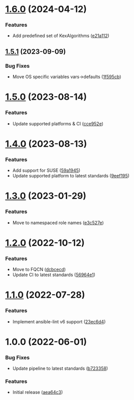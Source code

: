 # [1.6.0](https://github.com/de-it-krachten/ansible-role-openssh/compare/v1.5.1...v1.6.0) (2024-04-12)


### Features

* Add predefined set of KexAlgorithms ([e21a112](https://github.com/de-it-krachten/ansible-role-openssh/commit/e21a112e34770ec591524cd711186ed353b6157c))

## [1.5.1](https://github.com/de-it-krachten/ansible-role-openssh/compare/v1.5.0...v1.5.1) (2023-09-09)


### Bug Fixes

* Move OS specific variables vars->defaults ([1f595cb](https://github.com/de-it-krachten/ansible-role-openssh/commit/1f595cb24187f9cde14cec8561f470468ddbb208))

# [1.5.0](https://github.com/de-it-krachten/ansible-role-openssh/compare/v1.4.0...v1.5.0) (2023-08-14)


### Features

* Update supported platforms & CI ([cce952e](https://github.com/de-it-krachten/ansible-role-openssh/commit/cce952e67718fd64a34bb9a9dbc6dae93180d512))

# [1.4.0](https://github.com/de-it-krachten/ansible-role-openssh/compare/v1.3.0...v1.4.0) (2023-08-13)


### Features

* Add support for SUSE ([59a1945](https://github.com/de-it-krachten/ansible-role-openssh/commit/59a1945d11b541fe4b7cd625c5e57f6499733fd8))
* Update supported platform to latest standards ([9eef195](https://github.com/de-it-krachten/ansible-role-openssh/commit/9eef19515ae4c7c974739cdaca928429dcf4e4ac))

# [1.3.0](https://github.com/de-it-krachten/ansible-role-openssh/compare/v1.2.0...v1.3.0) (2023-01-29)


### Features

* Move to namespaced role names ([e3c527e](https://github.com/de-it-krachten/ansible-role-openssh/commit/e3c527e78770629963a70eaa5e5a4d4d784378b4))

# [1.2.0](https://github.com/de-it-krachten/ansible-role-openssh/compare/v1.1.0...v1.2.0) (2022-10-12)


### Features

* Move to FQCN ([dcbcecd](https://github.com/de-it-krachten/ansible-role-openssh/commit/dcbcecde893978ec643617866fe63d96f7a0475e))
* Update CI to latest standards ([56964e1](https://github.com/de-it-krachten/ansible-role-openssh/commit/56964e10c58b430d38dfd11b9507d4d4b9313cc9))

# [1.1.0](https://github.com/de-it-krachten/ansible-role-openssh/compare/v1.0.0...v1.1.0) (2022-07-28)


### Features

* Implement ansible-lint v6 support ([23ec6d4](https://github.com/de-it-krachten/ansible-role-openssh/commit/23ec6d4a528245a10f3fa3fdea67b979882e0787))

# 1.0.0 (2022-06-01)


### Bug Fixes

* Update pipeline to latest standards ([b723358](https://github.com/de-it-krachten/ansible-role-openssh/commit/b723358f89d05eacaa619c3fdc0323d542723815))


### Features

* Initial release ([aea64c3](https://github.com/de-it-krachten/ansible-role-openssh/commit/aea64c373378b0e6babf8081866d835da30d408b))
